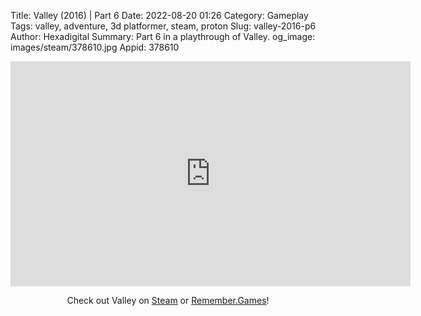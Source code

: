 Title: Valley (2016) | Part 6
Date: 2022-08-20 01:26
Category: Gameplay
Tags: valley, adventure, 3d platformer, steam, proton
Slug: valley-2016-p6
Author: Hexadigital
Summary: Part 6 in a playthrough of Valley.
og_image: images/steam/378610.jpg
Appid: 378610

<center><iframe src="https://www.youtube.com/embed/NZufJMo2KbM?feature=oembed" allow="accelerometer; autoplay; encrypted-media; gyroscope; picture-in-picture" width="640" height="360" frameborder="0"></iframe>

Check out Valley on [Steam](https://store.steampowered.com/app/378610/?curator_clanid=34633900) or [Remember.Games](https://remember.games/game/624/valley/)!</center>